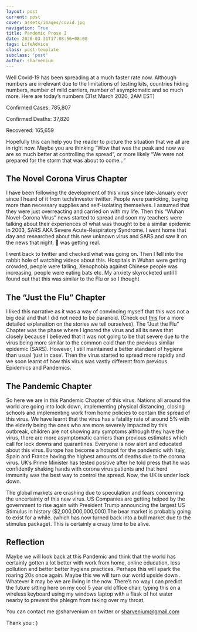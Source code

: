```yaml
---
layout: post
current: post
cover: assets/images/covid.jpg
navigation: True
title: Pandemic Prose I
date: 2020-03-31T17:08:56+08:00
tags: LifeAdvice
class: post-template
subclass: 'post'
author: sharvenium
---
```

Well Covid-19 has been spreading at a much faster rate now. Although numbers are irrelevant due to the limitations of testing kits, countries hiding numbers, number of mild carriers, number of asymptomatic and so much more. Here are today&#8217;s numbers (31st March 2020, 2AM EST)

Confirmed Cases: 785,807

Confirmed Deaths: 37,820

Recovered: 165,659

Hopefully this can help you the reader to picture the situation that we all are in right now. Maybe you are thinking &#8220;Wow that was the peak and now we are so much better at controlling the spread&#8221;, or more likely &#8220;We were not prepared for the storm that was about to come&#8230;&#8221;

## The Novel Corona Virus Chapter

I have been following the development of this virus since late-January ever since I heard of it from tech/investor twitter. People were panicking, buying more than necessary supplies and self-isolating themselves. I assumed that they were just overreacting and carried on with my life. Then this &#8220;Wuhan Novel-Corona Virus&#8221; news started to spread and soon my teachers were talking about their experiences of what was thought to be a similar epidemic in 2003, SARS AKA Severe Acute-Respiratory Syndrome. I went home that day and researched about this new unknown virus and SARS and saw it on the news that night. 💩 was getting real.

I went back to twitter and checked what was going on. Then I fell into the rabbit hole of watching videos about this. Hospitals in Wuhan were getting crowded, people were falling, Xenophobia against Chinese people was increasing, people were eating bats etc. My anxiety skyrocketed until I found out that this was similar to the Flu or so I thought

## The &#8220;Just the Flu&#8221; Chapter

I liked this narrative as it was a way of convincing myself that this was not a big deal and that I did not need to be paranoid. (Check out [this](https://sharvesh.com/the-stories-we-tell-ourselves/) for a more detailed explanation on the stories we tell ourselves). The &#8220;Just the Flu&#8221; Chapter was the phase where I ignored the virus and all its news that closely because I believed that it was not going to be that severe due to the virus being more similar to the common cold than the previous similar epidemic (SARS). However, I still maintained a better standard of hygiene than usual &#8216;just in case&#8217;. Then the virus started to spread more rapidly and we soon learnt of how this virus was vastly different from previous Epidemics and Pandemics.

## The Pandemic Chapter

So here we are in this Pandemic Chapter of this virus. Nations all around the world are going into lock down, implementing physical distancing, closing schools and implementing work from home policies to contain the spread of this virus. We have learnt that the virus has a fatality rate of around 5% with the elderly being the ones who are more severely impacted by this outbreak, children are not showing any symptoms although they have the virus, there are more asymptomatic carriers than previous estimates which call for lock downs and quarantines. Everyone is now alert and educated about this virus. Europe has become a hotspot for the pandemic with Italy, Spain and France having the highest amounts of deaths due to the corona virus. UK&#8217;s Prime Minister has tested positive after he told press that he was confidently shaking hands with corona virus patients and that herd immunity was the best way to control the spread. Now, the UK is under lock down.

The global markets are crashing due to speculation and fears concerning the uncertainty of this new virus. US Companies are getting helped by the government to rise again with President Trump announcing the largest US Stimulus in history ($2,000,000,000,000).The bear market is probably going to exist for a while. (which has now turned back into a bull market due to the stimulus package). This is certainly a crazy time to be alive.

## Reflection

Maybe we will look back at this Pandemic and think that the world has certainly gotten a lot better with work from home, online education, less pollution and better better hygiene practices. Perhaps this will spark the roaring 20s once again. Maybe this we will turn our world upside down . Whatever it may be we are living in the now. There&#8217;s no way I can predict the future sitting here on my cool 5 year old office chair, typing this on a wireless keyboard using my windows laptop with a flask of hot water nearby to prevent the phlegm from taking over my throat.

You can contact me @sharvenium on twitter or <sharvenium@gmail.com>

Thank you : )